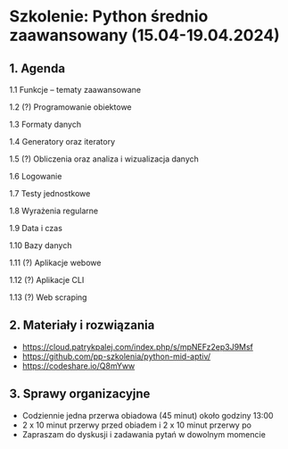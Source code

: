 # Szkolenie: Python średnio zaawansowany (15.04-19.04.2024)

## 1. Agenda

1.1 Funkcje – tematy zaawansowane

1.2 (?) Programowanie obiektowe

1.3 Formaty danych

1.4 Generatory oraz iteratory

1.5 (?) Obliczenia oraz analiza i wizualizacja danych

1.6 Logowanie

1.7 Testy jednostkowe

1.8 Wyrażenia regularne

1.9 Data i czas

1.10 Bazy danych

1.11 (?) Aplikacje webowe

1.12 (?) Aplikacje CLI

1.13 (?) Web scraping

## 2. Materiały i rozwiązania

* https://cloud.patrykpalej.com/index.php/s/mpNEFz2ep3J9Msf
* https://github.com/pp-szkolenia/python-mid-aptiv/
* https://codeshare.io/Q8mYww


## 3. Sprawy organizacyjne

* Codziennie jedna przerwa obiadowa (45 minut) około godziny 13:00
* 2 x 10 minut przerwy przed obiadem i 2 x 10 minut przerwy po
* Zapraszam do dyskusji i zadawania pytań w dowolnym momencie
